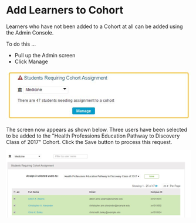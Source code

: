 # Add Learners to Cohort

Learners who have not been added to a Cohort at all can be added using the Admin Console.

To do this ...

* Pull up the Admin screen
* Click Manage 

![](../.gitbook/assets/admin_1.jpg)

The screen now appears as shown below. Three users have been selected to be added to the "Health Professions Education Pathway to Discovery Class of 2017" Cohort. Click the Save button to process this request.

![](../.gitbook/assets/admin_2.jpg)


